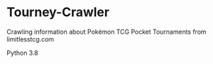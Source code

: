 # Tourney-Crawler
Crawling information about Pokémon TCG Pocket Tournaments from limitlesstcg.com

Python 3.8
